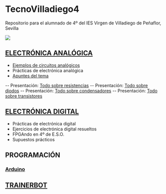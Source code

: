 # TecnoVilladiego4
Repositorio para el alumnado de 4º del IES Virgen de Villadiego de Peñaflor, Sevilla

![](imágenes/logo_fondo_transparente200x300.png)


## [ELECTRÓNICA ANALÓGICA](ElecAnalógica/ea.md)
- [Ejemplos de circuitos analógicos](ElecAnalógica/CircuitosApuntes/circuitos.md)
- Prácticas de electrónica analógica
- [Apuntes del tema](ud_electronica_analógica_V2018.pdf)


-- Presentación: [Todo sobre resistencias](ElecAnalógica/TodoSobreResistencias.pdf)
-- Presentación: [Todo sobre diodos](ElecAnalógica/TodoSobreDiodos.pdf)
-- Presentación: [Todo sobre condensadores](ElecAnalógica/TodoSobreCondensador.pdf)
-- Presentación: [Todo sobre transistores](ElecAnalógica/TodoSobreTransistores.pdf)



## [ELECTRÓNICA DIGITAL](ElecDigital/ed.md)

- Prácticas de electrónica digital
- Ejercicios de electrónica digital resueltos
- FPGAndo en 4º de E.S.O.
- Supuestos prácticos


## PROGRAMACIÓN
### [Arduino](Arduino/arduino.md)

## [TRAINERBOT](TrainerBot/tb.md)
